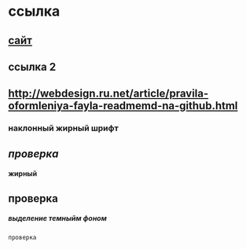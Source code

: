 # ссылка
[сайт](http://webdesign.ru.net/article/pravila-oformleniya-fayla-readmemd-na-github.html)
---
## ссылка 2
<http://webdesign.ru.net/article/pravila-oformleniya-fayla-readmemd-na-github.html>
---
### наклонный жирный шрифт
*проверка*
---
#### жирный 
**проверка**
---
##### выделение темныйм фоном
`проверка`
###### 
